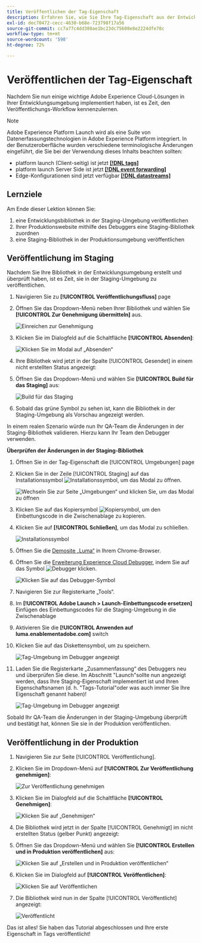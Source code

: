 ```yaml
---
title: Veröffentlichen der Tag-Eigenschaft
description: Erfahren Sie, wie Sie Ihre Tag-Eigenschaft aus der Entwicklungsumgebung in den Staging- und Produktionsumgebungen veröffentlichen. Diese Lektion ist Teil des Tutorials zum Implementieren des Experience Cloud in Websites .
exl-id: dec70472-cecc-4630-b68e-723798f17a56
source-git-commit: cc7a77c4dd380ae1bc23dc75608e8e2224dfe78c
workflow-type: tm+mt
source-wordcount: '598'
ht-degree: 72%

---
```


# Veröffentlichen der Tag-Eigenschaft

Nachdem Sie nun einige wichtige Adobe Experience Cloud-Lösungen in Ihrer Entwicklungsumgebung implementiert haben, ist es Zeit, den Veröffentlichungs-Workflow kennenzulernen.

>[!NOTE]
>
>Adobe Experience Platform Launch wird als eine Suite von Datenerfassungstechnologien in Adobe Experience Platform integriert. In der Benutzeroberfläche wurden verschiedene terminologische Änderungen eingeführt, die Sie bei der Verwendung dieses Inhalts beachten sollten:
>
> * platform launch (Client-seitig) ist jetzt **[[!DNL tags]](https://experienceleague.adobe.com/docs/experience-platform/tags/home.html?lang=de)**
> * platform launch Server Side ist jetzt **[[!DNL event forwarding]](https://experienceleague.adobe.com/docs/experience-platform/tags/event-forwarding/overview.html)**
> * Edge-Konfigurationen sind jetzt verfügbar **[[!DNL datastreams]](https://experienceleague.adobe.com/docs/experience-platform/edge/fundamentals/datastreams.html?lang=de)**


## Lernziele

Am Ende dieser Lektion können Sie:

1. eine Entwicklungsbibliothek in der Staging-Umgebung veröffentlichen
1. Ihrer Produktionswebsite mithilfe des Debuggers eine Staging-Bibliothek zuordnen
1. eine Staging-Bibliothek in der Produktionsumgebung veröffentlichen

## Veröffentlichung im Staging

Nachdem Sie Ihre Bibliothek in der Entwicklungsumgebung erstellt und überprüft haben, ist es Zeit, sie in der Staging-Umgebung zu veröffentlichen.

1. Navigieren Sie zu **[!UICONTROL Veröffentlichungsfluss]** page

1. Öffnen Sie das Dropdown-Menü neben Ihrer Bibliothek und wählen Sie **[!UICONTROL Zur Genehmigung übermitteln]** aus.

   ![Einreichen zur Genehmigung](images/publishing-submitForApproval.png)

1. Klicken Sie im Dialogfeld auf die Schaltfläche **[!UICONTROL Absenden]**:

   ![Klicken Sie im Modal auf „Absenden“](images/publishing-submit.png)

1. Ihre Bibliothek wird jetzt in der Spalte [!UICONTROL Gesendet] in einem nicht erstellten Status angezeigt:

1. Öffnen Sie das Dropdown-Menü und wählen Sie **[!UICONTROL Build für das Staging]** aus:

   ![Build für das Staging](images/publishing-buildForStaging.png)

1. Sobald das grüne Symbol zu sehen ist, kann die Bibliothek in der Staging-Umgebung als Vorschau angezeigt werden.

In einem realen Szenario würde nun Ihr QA-Team die Änderungen in der Staging-Bibliothek validieren. Hierzu kann Ihr Team den Debugger verwenden.

**Überprüfen der Änderungen in der Staging-Bibliothek**

1. Öffnen Sie in der Tag-Eigenschaft die [!UICONTROL Umgebungen] page

1. Klicken Sie in der Zeile [!UICONTROL Staging] auf das Installationssymbol ![Installationssymbol](images/launch-installIcon.png), um das Modal zu öffnen.

   ![Wechseln Sie zur Seite „Umgebungen“ und klicken Sie, um das Modal zu öffnen](images/publishing-getStagingCode.png)

1. Klicken Sie auf das Kopiersymbol ![Kopiersymbol](images/launch-copyIcon.png), um den Einbettungscode in die Zwischenablage zu kopieren.

1. Klicken Sie auf **[!UICONTROL Schließen]**, um das Modal zu schließen.

   ![Installationssymbol](images/publishing-copyStagingCode.png)

1. Öffnen Sie die [Demosite „Luma“](https://luma.enablementadobe.com/content/luma/us/en.html) in Ihrem Chrome-Browser.

1. Öffnen Sie die [Erweiterung Experience Cloud Debugger](https://chrome.google.com/webstore/detail/adobe-experience-cloud-de/ocdmogmohccmeicdhlhhgepeaijenapj), indem Sie auf das Symbol ![Debugger](images/icon-debugger.png) klicken.

   ![Klicken Sie auf das Debugger-Symbol](images/switchEnvironments-openDebugger.png)

1. Navigieren Sie zur Registerkarte „Tools“.

1. Im **[!UICONTROL Adobe Launch > Launch-Einbettungscode ersetzen]** Einfügen des Einbettungscodes für die Staging-Umgebung in die Zwischenablage
1. Aktivieren Sie die **[!UICONTROL Anwenden auf luma.enablementadobe.com]** switch

1. Klicken Sie auf das Diskettensymbol, um zu speichern.

   ![Tag-Umgebung im Debugger angezeigt](images/switchEnvironments-debugger-save.png)

1. Laden Sie die Registerkarte „Zusammenfassung“ des Debuggers neu und überprüfen Sie diese. Im Abschnitt &quot;Launch&quot;sollte nun angezeigt werden, dass Ihre Staging-Eigenschaft implementiert ist und Ihren Eigenschaftsnamen (d. h. &quot;Tags-Tutorial&quot;oder was auch immer Sie Ihre Eigenschaft genannt haben)!

   ![Tag-Umgebung im Debugger angezeigt](images/publishing-debugger-staging.png)

Sobald Ihr QA-Team die Änderungen in der Staging-Umgebung überprüft und bestätigt hat, können Sie sie in der Produktion veröffentlichen.

## Veröffentlichung in der Produktion

1. Navigieren Sie zur Seite [!UICONTROL Veröffentlichung].

1. Klicken Sie im Dropdown-Menü auf **[!UICONTROL Zur Veröffentlichung genehmigen]**:

   ![Zur Veröffentlichung genehmigen](images/publishing-approveForPublishing.png)

1. Klicken Sie im Dialogfeld auf die Schaltfläche **[!UICONTROL Genehmigen]**:

   ![Klicken Sie auf „Genehmigen“](images/publishing-approve.png)

1. Die Bibliothek wird jetzt in der Spalte [!UICONTROL Genehmigt] im nicht erstellten Status (gelber Punkt) angezeigt:

1. Öffnen Sie das Dropdown-Menü und wählen Sie **[!UICONTROL Erstellen und in Produktion veröffentlichen]** aus:

   ![Klicken Sie auf „Erstellen und in Produktion veröffentlichen“](images/publishing-buildAndPublishToProduction.png)

1. Klicken Sie im Dialogfeld auf **[!UICONTROL Veröffentlichen]**:

   ![Klicken Sie auf Veröffentlichen](images/publishing-publish.png)

1. Die Bibliothek wird nun in der Spalte [!UICONTROL Veröffentlicht] angezeigt:

   ![Veröffentlicht](images/publishing-published.png)

Das ist alles! Sie haben das Tutorial abgeschlossen und Ihre erste Eigenschaft in Tags veröffentlicht!
